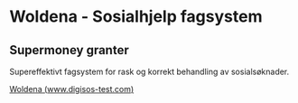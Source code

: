 # Woldena - Sosialhjelp fagsystem
## Supermoney granter

Supereffektivt fagsystem for rask og korrekt behandling av sosialsøknader.

[Woldena (www.digisos-test.com)](https://www.digisos-test.com/sosialhjelp/fagsystem-mock/)

